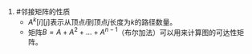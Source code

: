 1. #邻接矩阵的性质 
	*   $A^k[i][j]$表示从顶点$i$到顶点$j$长度为$k$的路径数量。
    *   矩阵$B = A + A^2 + \dots + A^{n-1}$（布尔加法）可以用来计算图的可达性矩阵。